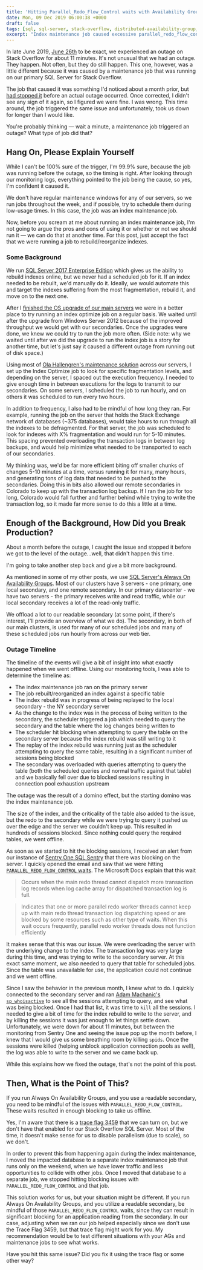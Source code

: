 ```yaml
---
title: 'Hitting Parallel_Redo_Flow_Control waits with Availability Groups'
date: Mon, 09 Dec 2019 06:00:38 +0000
draft: false
tags: [sql, sql-server, stack-overflow, distributed-availability-group, availability-group, waits, parallel-redo-flow-control, outage, maintenance, wait-stats]
excerpt: "Index maintenance job caused excessive parallel_redo_flow_control waits in an Always On Availability Group resulting in an outage"
---
```


In late June 2019, [June 26th](https://twitter.com/StackStatus/status/1143971084623941632) to be exact, we experienced an outage on Stack Overflow for about 11 minutes. It's not unusual that we had an outage. They happen. Not often, but they do still happen. This one, however, was a little different because it was caused by a maintenance job that was running on our primary SQL Server for Stack Overflow. 

The job that caused it was something I'd noticed about a month prior, but [had stopped it](https://twitter.com/tarynpivots/status/1130962290033844224) before an actual outage occurred. Once corrected, I didn't see any sign of it again, so I figured we were fine. I was wrong. This time around, the job triggered the same issue and unfortunately, took us down for longer than I would like. 

You're probably thinking &mdash; wait a minute, a maintenance job triggered an outage? What type of job did that?

## Hang On, Please Explain Yourself

While I can't be 100% sure of the trigger, I'm 99.9% sure, because the job was running before the outage, so the timing is right. After looking through our monitoring logs, everything pointed to the job being the cause, so yes, I'm confident it caused it.

We don't have regular maintenance windows for any of our servers, so we run jobs throughout the week, and if possible, try to schedule them during low-usage times. In this case, the job  was an index maintenance job. 

Now, before you scream at me about running an index maintenance job, I'm not going to argue the pros and cons of using it or whether or not we should run it &mdash; we can do that at another time. For this post, just accept the fact that we were running a job to rebuild/reorganize indexes.

### Some Background

We run [SQL Server 2017 Enterprise Edition](https://docs.microsoft.com/en-us/sql/sql-server/editions-and-components-of-sql-server-2017?view=sql-server-ver15) which gives us the ability to rebuild indexes online, but we never had a scheduled job for it. If an index needed to be rebuilt, we'd manually do it. Ideally, we would automate this and target the indexes suffering from the most fragmentation, rebuild it, and move on to the next one.  

After I [finished the OS upgrade of our main servers](/post/how-stack-overflow-upgraded-from-windows-2012/) we were in a better place to try running an index optimize job on a regular basis. We waited until after the upgrade from Windows Server 2012 because of the improved throughput we would get with our secondaries. Once the upgrades were done, we knew we could try to run the job more often. (Side note: why we waited until after we did the upgrade to run the index job is a story for another time, but let's just say it caused a different outage from running out of disk space.)  

Using most of [Ola Hallengren's maintenance solution](https://ola.hallengren.com/) across our servers, I set up the Index Optimize job to look for specific fragmentation levels, and depending on the server, I spaced out the execution frequency. I needed to give enough time in between executions for the logs to transmit to our secondaries. On some servers, I scheduled the job to run hourly, and on others it was scheduled to run every two hours. 

In addition to frequency, I also had to be mindful of how long they ran. For example, running the job on the server that holds the Stack Exchange network of databases (~375 databases), would take hours to run through all the indexes to be defragmented. For that server, the job was scheduled to look for indexes with X% fragmentation and would run for 5-10 minutes. This spacing prevented overloading the transaction logs in between log backups, and would help minimize what needed to be transported to each of our secondaries. 

My thinking was, we'd be far more efficient biting off smaller chunks of changes 5-10 minutes at a time, versus running it for many, many hours, and generating tons of log data that needed to be pushed to the secondaries. Doing this in bits also allowed our remote secondaries in Colorado to keep up with the transaction log backup. If I ran the job for too long, Colorado would fall further and further behind while trying to write the transaction log, so it made far more sense to do this a little at a time. 

## Enough of the Background, How Did you Break Production?

About a month before the outage, I caught the issue and stopped it before we got to the level of the outage...well, that didn't happen this time. 

I'm going to take another step back and give a bit more background.

As mentioned in some of my other posts, we use [SQL Server's Always On Availability Groups](https://docs.microsoft.com/en-us/sql/database-engine/availability-groups/windows/always-on-availability-groups-sql-server?view=sql-server-ver150). Most of our clusters have 3 servers - one primary, one local secondary, and one remote secondary. In our primary datacenter - we have two servers - the primary receives write and read traffic, while our local secondary receives a lot of the read-only traffic. 

We offload a lot to our readable secondary (at some point, if there's interest, I'll provide an overview of what we do). The secondary, in both of our main clusters, is used for many of our scheduled jobs and many of these scheduled jobs run hourly from across our web tier. 

### Outage Timeline

The timeline of the events will give a bit of insight into what exactly happened when we went offline. Using our monitoring tools, I was able to determine the timeline as:

- The index maintenance job ran on the primary server
- The job rebuilt/reorganized an index against a specific table
- The index rebuild was in progress of being replayed to the local secondary - the NY secondary server
- As the change to the index was in the process of being written to the secondary, the scheduler triggered a job which needed to query the secondary and the table where the log changes being written to 
- The scheduler hit blocking when attempting to query the table on the secondary server because the index rebuild was still writing to it
- The replay of the index rebuild was running just as the scheduler attempting to query the same table, resulting in a significant number of sessions being blocked
- The secondary was overloaded with queries attempting to query the table (both the scheduled queries and normal traffic against that table) and we basically fell over due to blocked sessions resulting in connection pool exhaustion upstream

The outage was the result of a domino effect, but the starting domino was the index maintenance job. 

The size of the index, and the criticality of the table also added to the issue, but the redo to the secondary while we were trying to query it pushed us over the edge and the server we couldn't keep up. This resulted in hundreds of sessions blocked. Since nothing could query the required tables, we went offline.

As soon as we started to hit the blocking sessions, I received an alert from our instance of [Sentry One SQL Sentry](https://www.sentryone.com/products/sentryone-platform/sql-sentry/sql-server-performance-monitoring) that there was blocking on the server. I quickly opened the email and saw that we were hitting [`PARALLEL_REDO_FLOW_CONTROL` waits](https://blogs.msdn.microsoft.com/sql_server_team/sql-server-20162017-availability-group-secondary-replica-redo-model-and-performance/). The Microsoft Docs explain that this wait

> Occurs when the main redo thread cannot dispatch more transaction log records when log cache array for dispatched transaction log is full.

> Indicates that one or more parallel redo worker threads cannot keep up with main redo thread transaction log dispatching speed or are blocked by some resources such as other type of waits. When this wait occurs frequently, parallel redo worker threads does not function efficiently

It makes sense that this was our issue. We were overloading the server with the underlying change to the index. The transaction log was very large during this time, and was trying to write to the secondary server. At this exact same moment, we also needed to query that table for scheduled jobs. Since the table was unavailable for use, the application could not continue and we went offline. 

Since I saw the behavior in the previous month, I knew what to do. I quickly connected to the secondary server and ran [Adam Machanic's `sp_whoisactive`](http://whoisactive.com/) to see all the sessions attempting to query, and see what was being blocked. Once I had that list, it was time to `kill` all the sessions. I needed to give a bit of time for the index rebuild to write to the server, and by killing the sessions it was just enough to let things settle down. Unfortunately, we were down for about 11 minutes, but between the monitoring from Sentry One and seeing the issue pop up the month before, I knew that I would give us some breathing room by killing `spids`. Once the sessions were killed (helping unblock application connection pools as well), the log was able to write to the server and we came back up. 

While this explains how we fixed the outage, that's not the point of this post. 

## Then, What is the Point of This?

If you run Always On Availability Groups, and you use a readable secondary, you need to be mindful of the issues with `PARALLEL_REDO_FLOW_CONTROL`. These waits resulted in enough blocking to take us offline. 

Yes, I'm aware that there is a [trace flag 3459](https://docs.microsoft.com/en-us/sql/t-sql/database-console-commands/dbcc-traceon-trace-flags-transact-sql?view=sql-server-ver15) that we can turn on, but we don't have that enabled for our Stack Overflow SQL Server. Most of the time, it doesn't make sense for us to disable parallelism (due to scale), so we don't. 

In order to prevent this from happening again during the index maintenance, I moved the impacted database to a separate index maintenance job that runs only on the weekend, when we have lower traffic and less opportunities to collide with other jobs. Once I moved that database to a separate job, we stopped hitting blocking issues with `PARALLEL_REDO_FLOW_CONTROL` and that job.

This solution works for us, but your situation might be different. If you run Always On Availability Groups, and you utilize a readable secondary, be mindful of those `PARALLEL_REDO_FLOW_CONTROL` waits, since they can result in significant blocking for an application reading from the secondary. In our case, adjusting when we ran our job helped especially since we don't use the Trace Flag 3459, but that trace flag might work for you. My recommendation would be to test different situations with your AGs and maintenance jobs to see what works. 

Have you hit this same issue? Did you fix it using the trace flag or some other way? 
